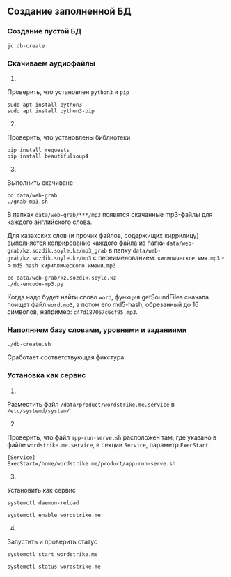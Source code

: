 ## Создание заполненной БД

### Создание пустой БД

``` shell
jc db-create
```

### Скачиваем аудиофайлы

1.

Проверить, что установлен `python3` и `pip`

```
sudo apt install python3
sudo apt install python3-pip
```

2.

Проверить, что установлены библиотеки

```
pip install requests
pip install beautifulsoup4
```

3.

Выполнить скачиване

```
cd data/web-grab
./grab-mp3.sh
```

В папках `data/web-grab/***/mp3` появятся скачанные mp3-файлы для каждого английского
слова.

Для казахских слов (и прочих файлов, содержищих киррилицу) выполняется коприрование
каждого файла из папки `data/web-grab/kz.sozdik.soyle.kz/mp3_grab`
в папку `data/web-grab/kz.sozdik.soyle.kz/mp3` с переименованием: 
`килилическое имя.mp3` -> `md5 hash кириллического имени.mp3`

```
cd data/web-grab/kz.sozdik.soyle.kz
./do-encode-mp3.py
```
                       
Когда надо будет найти слово `word`, функция getSoundFiles сначала поищет файл `word.mp3`, 
а потом его md5-hash, обрезанный до 16 символов, например: `c47d187067c6cf95.mp3`.
                                   

### Наполняем базу словами, уровнями и заданиями

```shell
./db-create.sh 
```

Сработает соответствующая фикстура.


### Установка как сервис


1.
Разместить файл `/data/product/wordstrike.me.service` в `/etc/systemd/system/`


2.
Проверить, что файл `app-run-serve.sh` расположен там, где указано в файле `wordstrike.me.service`, в секции `Service`, параметр `ExecStart`:

```
[Service]
ExecStart=/home/wordstrike.me/product/app-run-serve.sh
```


3.
Установить как сервис

```
systemctl daemon-reload

systemctl enable wordstrike.me
```


4.
Запустить и проверить статус

```
systemctl start wordstrike.me

systemctl status wordstrike.me
```

